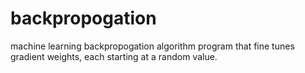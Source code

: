 # backpropogation
machine learning backpropogation algorithm program that fine tunes gradient weights, each starting at a random value. 
